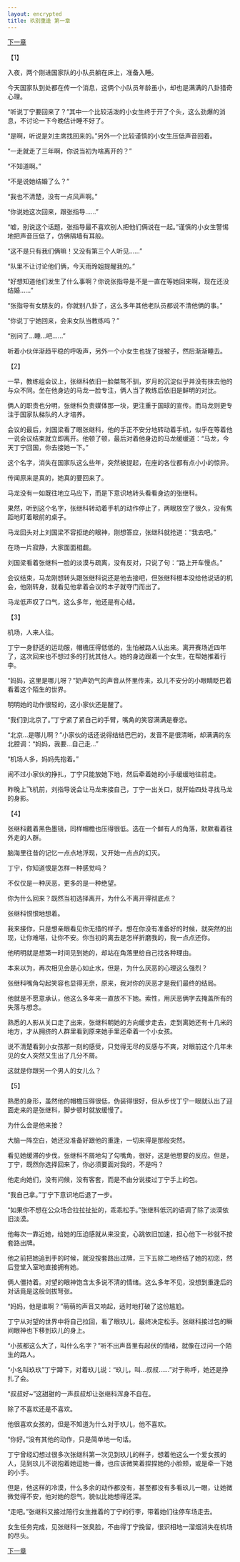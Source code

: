 ```yaml
---
layout: encrypted
title: 玖别重逢 第一章
---
```



<a href="https://praguednew.github.io/jiubiechongfeng-two/"> 下一章 </a>

【1】

入夜，两个刚进国家队的小队员躺在床上，准备入睡。

今天国家队到处都在传一个消息，这俩个小队员年龄虽小，却也是满满的八卦猎奇心理。

“听说丁宁要回来了？”其中一个比较活泼的小女生终于开了个头，这么劲爆的消息，不讨论一下今晚估计睡不好了。

“是啊，听说是刘主席找回来的。”另外一个比较谨慎的小女生压低声音回着。

“一走就走了三年啊，你说当初为啥离开的？”

“不知道啊。”

“不是说她结婚了么？”

“我也不清楚，没有一点风声啊。”

“你说她这次回来，跟张指导……”

“嘘，别说这个话题，张指导最不喜欢别人把他们俩说在一起。”谨慎的小女生警惕地把声音压低了，仿佛隔墙有耳般。

“这不是只有我们俩嘛！又没有第三个人听见……”

“队里不让讨论他们俩，今天雨玲姐提醒我的。”

“好想知道他们发生了什么事啊？你说张指导是不是一直在等她回来啊，现在还没结婚……”

“张指导有女朋友的，你就别八卦了，这么多年其他老队员都说不清他俩的事。”

“你说丁宁她回来，会来女队当教练吗？”

“别问了…睡…吧……”

听着小伙伴渐趋平稳的呼吸声，另外一个小女生也拢了拢被子，然后渐渐睡去。


【2】

一早，教练组会议上，张继科依旧一脸桀骜不驯，岁月的沉淀似乎并没有抹去他的与众不同。坐在他身边的马龙一脸专注，俩人当了教练后依旧是鲜明的对比。

俩人的职责也分明，张继科负责媒体那一块，更注重于国球的宣传。而马龙则更专注于国家队梯队的人才培养。

会议的最后，刘国梁看了眼张继科，他的手正不安分地转动着手机，似乎在等着他一说会议结束就立即离开。他顿了顿，最后对着他身边的马龙缓缓道：“马龙，今天丁宁回国，你去接她一下。”

这个名字，消失在国家队这么些年，突然被提起，在座的各位都有点小小的惊异。

传闻原来是真的，她真的要回来了。

马龙没有一如既往地立马应下，而是下意识地转头看看身边的张继科。

果然，听到这个名字，张继科转动着手机的动作停止了，两眼放空了很久，没有焦距地盯着眼前的桌子。

马龙回头对上刘国梁不容拒绝的眼神，刚想答应，张继科就抢道：“我去吧。”

在场一片寂静，大家面面相觑。

刘国梁看着张继科一脸的淡漠与疏离，没有反对，只说了句：“路上开车慢点。”

会议结束，马龙刚想转头跟张继科说还是他去接吧，但张继科根本没给他说话的机会，他刚转身，就看见他拿着会议的本子就夺门而出了。

马龙低声叹了口气，这么多年，他还是有心结。


【3】

机场，人来人往。

丁宁一身舒适的运动服，帽檐压得低低的，生怕被路人认出来。离开赛场近四年了，这次回来也不想过多的打扰其他人。她的身边跟着一个女生，在帮她推着行李。

“妈妈，这里是哪儿呀？”奶声奶气的声音从怀里传来，玖儿不安分的小眼睛眨巴着看着这个陌生的世界。

明明她的动作很轻的，这小家伙还是醒了。

“我们到北京了。”丁宁紧了紧自己的手臂，嘴角的笑容满满是眷恋。

“北京…是哪儿啊？”小家伙的话还说得结结巴巴的，发音不是很清晰，却满满的东北腔调：“妈妈，我要…自己走…”

“机场人多，妈妈先抱着。”

闹不过小家伙的挣扎，丁宁只能放她下地，然后牵着她的小手缓缓地往前走。

昨晚上飞机前，刘指导说会让马龙来接自己，丁宁一出关口，就开始四处寻找马龙的身影。


【4】

张继科戴着黑色墨镜，同样帽檐也压得很低。选在一个鲜有人的角落，默默看着往外走的人群。

脑海里往昔的记忆一点点地浮现，又开始一点点的幻灭。

丁宁，你知道恨是怎样一种感觉吗？

不仅仅是一种厌恶，更多的是一种绝望。

你为什么回来？既然当初选择离开，为什么不离开得彻底点？

张继科恨恨地想着。

我来接你，只是想亲眼看见你无措的样子。想在你没有准备好的时候，就突然的出现，让你难堪，让你不安。你当初的离去是怎样折磨我的，我一点点还你。

他明明就是想第一时间见到她的，却站在角落里给自己找各种理由。

本来以为，再次相见会是心如止水，但是，为什么厌恶的心理这么强烈？

张继科嘴角勾起笑容也显得无奈，原来，我对你的厌恶才是我们最终的结局。

他就是不愿意承认，他这么多年来一直放不下她。索性，用厌恶俩字去掩盖所有的失落与想念。

熟悉的人影从关口走了出来，张继科朝她的方向缓步走去，走到离她还有十几米的地方，才从拥挤的人群里看到原来她手里还牵着一个小女孩。

说不清楚看到小女孩那一刻的感受，只觉得无尽的反感与不爽，对眼前这个几年未见的女人突然又生出了几分不屑。

这就是你跟另一个男人的女儿么？

【5】

熟悉的身形，虽然他的帽檐压得很低，伪装得很好，但从步伐丁宁一眼就认出了迎面走来的是张继科，脚步顿时就放缓慢了。

为什么会是他来接？

大脑一阵空白，她还没准备好跟他的重逢，一切来得是那般突然。

看见她缓滞的步伐，张继科不屑地勾了勾嘴角，很好，这是他想要的反应。但是，丁宁，既然你选择回来了，你必须要面对我的，不是吗？

他走向她们，没有问候，没有客套，而是不由分说接过丁宁手上的包。

“我自己拿。”丁宁下意识地后退了一步。

“如果你不想在公众场合拉拉扯扯的，乖乖松手。”张继科低沉的语调了除了淡漠依旧淡漠。

他每次一靠近她，给她的压迫感就从来没变，心跳依旧加速，担心他下一秒就不按套路出牌。

他之前把她追到手的时候，就没按套路出过牌，三下五除二地终结了她的初恋，然后登堂入室地直接拥有她。

俩人僵持着。对望的眼神饱含太多说不清的情绪。这么多年不见，没想到重逢后的对话竟是这般剑拔弩张。

“妈妈，他是谁啊？”萌萌的声音又响起，适时地打破了这份尴尬。

丁宁从对望的世界中将自己拉回，看了眼玖儿，最终决定松手。张继科接过包的瞬间眼神也下移到玖儿的身上。

“小孩都这么大了，叫什么名字？”听不出声音里有起伏的情绪，就像在过问一个陌生的路人。

“小名叫玖玖”丁宁蹲下，对着玖儿说：“玖儿，叫…叔叔……”对于称呼，她还是挣扎了会。

“叔叔好~”这甜甜的一声叔叔却让张继科浑身不自在。

除了不喜欢还是不喜欢。

他很喜欢女孩的，但是不知道为什么对于玖儿，他不喜欢。

“你好。”没有其他的动作，只是简单地一句话。

丁宁曾经幻想过很多次张继科第一次见到玖儿的样子，想着他这么一个爱女孩的人，见到玖儿不说抱着她逗她一番，也应该微笑着捏捏她的小脸颊，或是牵一下她的小手。

但是，他这样的冷漠，什么多余的动作都没有，甚至都没有多看玖儿一眼，让她微微觉得不安，他对她的怨气，貌似比她想得还深。

“走吧。”张继科又接过陪行女生推着的丁宁的行李，带着她们往停车场走去。

女生任务完成，见张继科一张臭脸，不由得丁宁挽留，很识相地一溜烟消失在机场的尽头。

<a href="https://praguednew.github.io/jiubiechongfeng-two/"> 下一章 </a>
